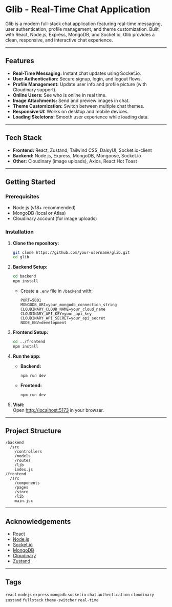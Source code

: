 # Glib - Real-Time Chat Application

Glib is a modern full-stack chat application featuring real-time messaging, user authentication, profile management, and theme customization. Built with React, Node.js, Express, MongoDB, and Socket.io, Glib provides a clean, responsive, and interactive chat experience.

---

## Features

- **Real-Time Messaging:** Instant chat updates using Socket.io.
- **User Authentication:** Secure signup, login, and logout flows.
- **Profile Management:** Update user info and profile picture (with Cloudinary support).
- **Online Users:** See who is online in real time.
- **Image Attachments:** Send and preview images in chat.
- **Theme Customization:** Switch between multiple chat themes.
- **Responsive UI:** Works on desktop and mobile devices.
- **Loading Skeletons:** Smooth user experience while loading data.

---

## Tech Stack

- **Frontend:** React, Zustand, Tailwind CSS, DaisyUI, Socket.io-client
- **Backend:** Node.js, Express, MongoDB, Mongoose, Socket.io
- **Other:** Cloudinary (image uploads), Axios, React Hot Toast

---

## Getting Started

### Prerequisites

- Node.js (v18+ recommended)
- MongoDB (local or Atlas)
- Cloudinary account (for image uploads)

### Installation

1. **Clone the repository:**
   ```bash
   git clone https://github.com/your-username/glib.git
   cd glib
   ```

2. **Backend Setup:**
   ```bash
   cd backend
   npm install
   ```
   - Create a `.env` file in `/backend` with:
     ```
     PORT=5001
     MONGODB_URI=your_mongodb_connection_string
     CLOUDINARY_CLOUD_NAME=your_cloud_name
     CLOUDINARY_API_KEY=your_api_key
     CLOUDINARY_API_SECRET=your_api_secret
     NODE_ENV=development
     ```

3. **Frontend Setup:**
   ```bash
   cd ../frontend
   npm install
   ```

4. **Run the app:**
   - **Backend:**  
     ```bash
     npm run dev
     ```
   - **Frontend:**  
     ```bash
     npm run dev
     ```

5. **Visit:**  
   Open [http://localhost:5173](http://localhost:5173) in your browser.

---

## Project Structure

```
/backend
  /src
    /controllers
    /models
    /routes
    /lib
    index.js
/frontend
  /src
    /components
    /pages
    /store
    /lib
    main.jsx
```

---

## Acknowledgements

- [React](https://react.dev/)
- [Node.js](https://nodejs.org/)
- [Socket.io](https://socket.io/)
- [MongoDB](https://www.mongodb.com/)
- [Cloudinary](https://cloudinary.com/)
- [Zustand](https://zustand-demo.pmnd.rs/)

---

## Tags

`react` `nodejs` `express` `mongodb` `socketio` `chat` `authentication` `cloudinary` `zustand` `fullstack` `theme-switcher` `real-time`